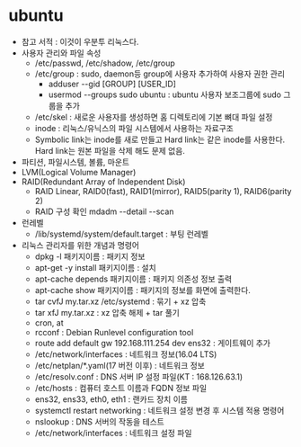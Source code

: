 # ubuntu
- 참고 서적 : 이것이 우분투 리눅스다.
- 사용자 관리와 파일 속성
  - /etc/passwd, /etc/shadow, /etc/group 
  - /etc/group : sudo, daemon등 group에 사용자 추가하여 사용자 권한 관리
    - adduser --gid [GROUP] [USER_ID]
    - usermod --groups sudo ubuntu : ubuntu 사용자 보조그룹에 sudo 그룹을 추가
  - /etc/skel : 새로운 사용자를 생성하면 홈 디렉토리에 기본 뼈대 파일 설정
  - inode : 리눅스/유닉스의 파일 시스템에서 사용하는 자료구조
  - Symbolic link는 inode를 새로 만들고 Hard link는 같은 inode를 사용한다. 
    Hard link는 원본 파일을 삭제 해도 문제 없음.
- 파티션, 파일시스템, 볼륨, 마운트
- LVM(Logical Volume Manager)
- RAID(Redundant Array of Independent Disk)
  - RAID Linear, RAID0(fast), RAID1(mirror), RAID5(parity 1), RAID6(parity 2)
  - RAID 구성 확인 mdadm --detail --scan
- 런레벨
  - /lib/systemd/system/default.target : 부팅 런레벨
- 리눅스 관리자를 위한 개념과 명령어  
  - dpkg -l 패키지이름 : 패키지 정보
  - apt-get -y install 패키지이름 : 설치
  - apt-cache depends 패키지이름 : 패키지 의존성 정보 출력
  - apt-cache show 패키지이름 : 패키지의 정보를 화면에 출력한다.
  - tar cvfJ my.tar.xz /etc/systemd : 묶기 + xz 압축
  - tar xfJ my.tar.xz : xz 압축 해제 + tar 풀기
  - cron, at
  - rcconf : Debian Runlevel configuration tool
  - route add default gw 192.168.111.254 dev ens32 : 게이트웨이 추가
  - /etc/network/interfaces : 네트워크 정보(16.04 LTS) 
  - /etc/netplan/*.yaml(17 버전 이후) : 네트워크 정보
  - /etc/resolv.conf : DNS 서버 IP 설정 파일(KT : 168.126.63.1)
  - /etc/hosts : 컴퓨터 호스트 이름과 FQDN 정보 파일
  - ens32, ens33, eth0, eth1 : 랜카드 장치 이름 
  - systemctl restart networking : 네트워크 설정 변경 후 시스템 적용 명령어
  - nslookup : DNS 서버의 작동을 테스트
  - /etc/network/interfaces : 네트워크 설정 파일
